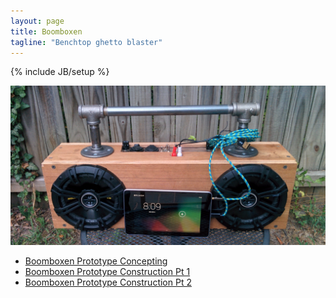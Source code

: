 ```yaml
---
layout: page
title: Boomboxen
tagline: "Benchtop ghetto blaster"
---
```

{% include JB/setup %}

<!--iframe width="560" height="315" src="https://www.youtube.com/embed/8QY9SiyMuSo" frameborder="0" allowfullscreen></iframe-->

![](/boomboxen/boomboxen.png)

 - [Boomboxen Prototype Concepting](/projects/2015/06/08/boomboxen-prototype-concepting)
 - [Boomboxen Prototype Construction Pt 1](/projects/2015/06/12/boomboxen-prototype-construction-pt-1)
 - [Boomboxen Prototype Construction Pt 2](/projects/2015/06/15/boomboxen-prototype-construction-pt-2)

